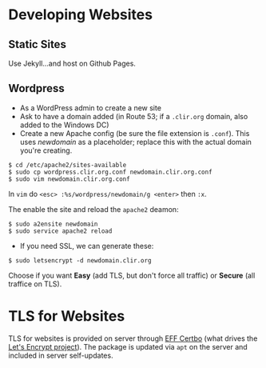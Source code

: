 # Developing Websites

## Static Sites

Use Jekyll...and host on Github Pages.


## Wordpress

- As a WordPress admin to create a new site
- Ask to have a domain added (in Route 53; if a `.clir.org` domain, also
  added to the Windows DC)
- Create a new Apache config (be sure the file extension is `.conf`).
  This uses *newdomain* as a placeholder; replace this with the actual
domain you're creating.

```
$ cd /etc/apache2/sites-available
$ sudo cp wordpress.clir.org.conf newdomain.clir.org.conf
$ sudo vim newdomain.clir.org.conf
```

In `vim` do `<esc> :%s/wordpress/newdomain/g <enter>` then `:x`.

The enable the site and reload the `apache2` deamon:

```
$ sudo a2ensite newdomain
$ sudo service apache2 reload
```

- If you need SSL, we can generate these:

```
$ sudo letsencrypt -d newdomain.clir.org
```

Choose if you want **Easy** (add TLS, but don't force all traffic) or
**Secure** (all traffice on TLS).

# TLS for Websites

TLS for websites is provided on server through [EFF Certbo](https://certbot.eff.org/)
(what drives the [Let's Encrypt project](https://letsencrypt.org/)).
The package is updated via `apt` on the server and included in
server self-updates.


